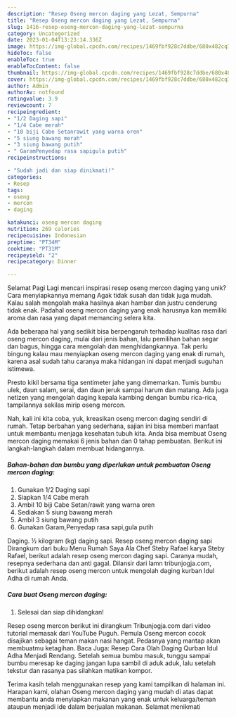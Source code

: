 ```yaml
---
description: "Resep Oseng mercon daging yang Lezat, Sempurna"
title: "Resep Oseng mercon daging yang Lezat, Sempurna"
slug: 1416-resep-oseng-mercon-daging-yang-lezat-sempurna
category: Uncategorized
date: 2023-01-04T13:23:14.336Z
image: https://img-global.cpcdn.com/recipes/1469fbf928c7ddbe/680x482cq70/oseng-mercon-daging-foto-resep-utama.jpg
hideToc: false
enableToc: true
enableTocContent: false
thumbnail: https://img-global.cpcdn.com/recipes/1469fbf928c7ddbe/680x482cq70/oseng-mercon-daging-foto-resep-utama.jpg
cover: https://img-global.cpcdn.com/recipes/1469fbf928c7ddbe/680x482cq70/oseng-mercon-daging-foto-resep-utama.jpg
author: Admin
authorAv: notfound
ratingvalue: 3.9
reviewcount: 7
recipeingredient:
- "1/2 Daging sapi"
- "1/4 Cabe merah"
- "10 biji Cabe Setanrawit yang warna oren"
- "5 siung bawang merah"
- "3 siung bawang putih"
- " GaramPenyedap rasa sapigula putih"
recipeinstructions:

- "Sudah jadi dan siap dinikmati!"
categories:
- Resep
tags:
- oseng
- mercon
- daging

katakunci: oseng mercon daging 
nutrition: 269 calories
recipecuisine: Indonesian
preptime: "PT34M"
cooktime: "PT31M"
recipeyield: "2"
recipecategory: Dinner

---
```



Selamat Pagi Lagi mencari inspirasi resep oseng mercon daging yang unik? Cara menyiapkannya memang Agak tidak susah dan tidak juga mudah. Kalau salah mengolah maka hasilnya akan hambar dan justru cenderung tidak enak. Padahal oseng mercon daging yang enak harusnya kan memiliki aroma dan rasa yang dapat memancing selera kita.


Ada beberapa hal yang sedikit bisa berpengaruh terhadap kualitas rasa dari oseng mercon daging, mulai dari jenis bahan, lalu pemilihan bahan segar dan bagus, hingga cara mengolah dan menghidangkannya. Tak perlu bingung kalau mau menyiapkan oseng mercon daging yang enak di rumah, karena asal sudah tahu caranya maka hidangan ini dapat menjadi suguhan istimewa.

Presto kikil bersama tiga sentimeter jahe yang dimemarkan. Tumis bumbu ulek, daun salam, serai, dan daun jeruk sampai harum dan matang. Ada juga netizen yang mengolah daging kepala kambing dengan bumbu rica-rica, tampilannya sekilas mirip oseng mercon.


Nah, kali ini kita coba, yuk, kreasikan oseng mercon daging sendiri di rumah. Tetap berbahan yang sederhana, sajian ini bisa memberi manfaat untuk membantu menjaga kesehatan tubuh kita. Anda bisa membuat Oseng mercon daging memakai 6 jenis bahan dan 0 tahap pembuatan. Berikut ini langkah-langkah dalam membuat hidangannya.

<!--inarticleads1-->

##### Bahan-bahan dan bumbu yang diperlukan untuk pembuatan Oseng mercon daging:

1. Gunakan 1/2 Daging sapi
1. Siapkan 1/4 Cabe merah
1. Ambil 10 biji Cabe Setan/rawit yang warna oren
1. Sediakan 5 siung bawang merah
1. Ambil 3 siung bawang putih
1. Gunakan  Garam,Penyedap rasa sapi,gula putih


Daging. ½ kilogram (kg) daging sapi. Resep oseng mercon daging sapi Dirangkum dari buku Menu Rumah Saya Ala Chef Steby Rafael karya Steby Rafael, berikut adalah resep oseng mercon daging sapi. Caranya mudah, resepnya sederhana dan anti gagal. Dilansir dari lamn tribunjogja.com, berikut adalah resep oseng mercon untuk mengolah daging kurban Idul Adha di rumah Anda. 

<!--inarticleads2-->

##### Cara buat Oseng mercon daging:


1. Selesai dan siap dihidangkan!

Resep oseng mercon berikut ini dirangkum Tribunjogja.com dari video tutorial memasak dari YouTube Puguh. Pemula Oseng mercon cocok disajikan sebagai teman makan nasi hangat. Pedasnya yang mantap akan membuatmu ketagihan. Baca Juga: Resep Cara Olah Daging Qurban Idul Adha Menjadi Rendang. Setelah semua bumbu masuk, tunggu sampai bumbu meresap ke daging jangan lupa sambil di aduk aduk, lalu setelah tekstur dan rasanya pas silahkan matikan kompor. 

Terima kasih telah menggunakan resep yang kami tampilkan di halaman ini. Harapan kami, olahan Oseng mercon daging yang mudah di atas dapat membantu anda menyiapkan makanan yang enak untuk keluarga/teman ataupun menjadi ide dalam berjualan makanan. Selamat menikmati
